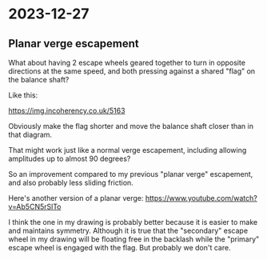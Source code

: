 # 2023-12-27

## Planar verge escapement

What about having 2 escape wheels geared together to turn in opposite directions at the same speed,
and both pressing against a shared "flag" on the balance shaft?

Like this:

https://img.incoherency.co.uk/5163

Obviously make the flag shorter and move the balance shaft closer than in that diagram.

That might work just like a normal verge escapement, including allowing amplitudes up to almost 90 degrees?

So an improvement compared to my previous "planar verge" escapement, and also probably less sliding friction.

Here's another version of a planar verge: https://www.youtube.com/watch?v=Ab5CN5rSlTo

I think the one in my drawing is probably better because it is easier to make and maintains symmetry. Although it is true that
the "secondary" escape wheel in my drawing will be floating free in the backlash while the "primary" escape wheel
is engaged with the flag. But probably we don't care.
